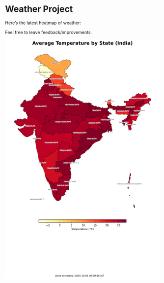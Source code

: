 # Weather Project

Here’s the latest heatmap of weather:

Feel free to leave feedback/improvements.

![India Heatmap](docs/assets/india_heatmap.png?v=DC28D7)
